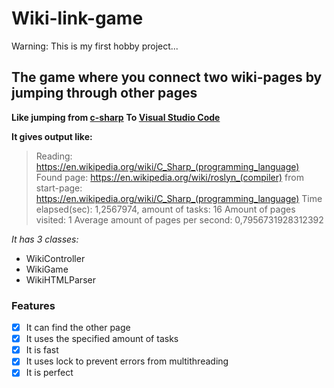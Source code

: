 # Wiki-link-game
Warning: This is my first hobby project...

## The game where you connect two wiki-pages by jumping through other pages

**Like jumping from [c-sharp](https://en.wikipedia.org/wiki/C_Sharp_(programming_language))**
**To [Visual Studio Code](https://en.wikipedia.org/wiki/Visual_Studio_Code)**

__It gives output like:__
>Reading: https://en.wikipedia.org/wiki/C_Sharp_(programming_language)
>Found page: https://en.wikipedia.org/wiki/roslyn_(compiler) from start-page: https://en.wikipedia.org/wiki/C_Sharp_(programming_language)
>Time elapsed(sec): 1,2567974, amount of tasks: 16
>Amount of pages visited: 1
>Average amount of pages per second: 0,7956731928312392

*It has 3 classes:*
- WikiController
- WikiGame
- WikiHTMLParser

### Features
- [x] It can find the other page
- [x] It uses the specified amount of tasks
- [x] It is fast
- [x] It uses lock to prevent errors from multithreading
- [x] It is perfect
